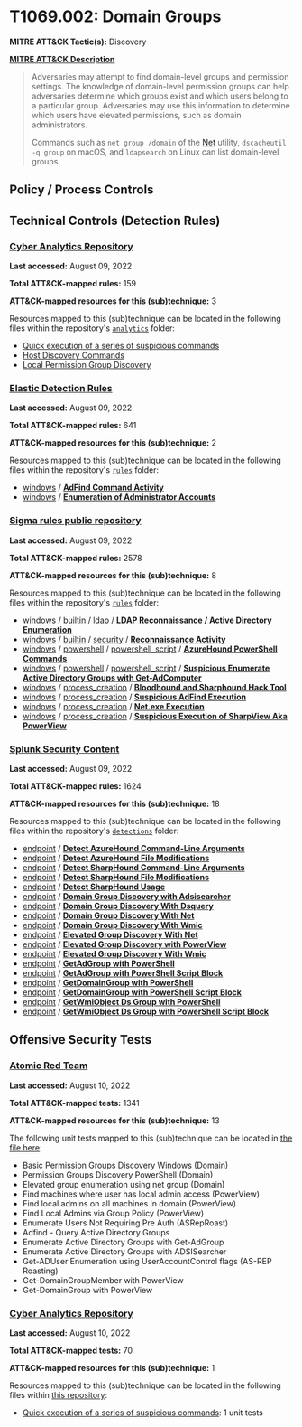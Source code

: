 # T1069.002: Domain Groups
**MITRE ATT&CK Tactic(s):** Discovery

**[MITRE ATT&CK Description](https://attack.mitre.org/techniques/T1069/002)**
<blockquote>Adversaries may attempt to find domain-level groups and permission settings. The knowledge of domain-level permission groups can help adversaries determine which groups exist and which users belong to a particular group. Adversaries may use this information to determine which users have elevated permissions, such as domain administrators.

Commands such as <code>net group /domain</code> of the [Net](https://attack.mitre.org/software/S0039) utility,  <code>dscacheutil -q group</code> on macOS, and <code>ldapsearch</code> on Linux can list domain-level groups.</blockquote>

## Policy / Process Controls
## Technical Controls (Detection Rules)
### [Cyber Analytics Repository](https://car.mitre.org)
**Last accessed:** August 09, 2022

**Total ATT&CK-mapped rules:** 159

**ATT&CK-mapped resources for this (sub)technique:** 3

Resources mapped to this (sub)technique can be located in the following files within the repository's <code>[analytics](https://github.com/mitre-attack/car/blob/master/analytics)</code> folder:

* [Quick execution of a series of suspicious commands](https://github.com/mitre-attack/car/tree/master/analytics/CAR-2013-04-002.yaml)
* [Host Discovery Commands](https://github.com/mitre-attack/car/tree/master/analytics/CAR-2016-03-001.yaml)
* [Local Permission Group Discovery](https://github.com/mitre-attack/car/tree/master/analytics/CAR-2020-11-006.yaml)

### [Elastic Detection Rules](https://github.com/elastic/detection-rules)
**Last accessed:** August 09, 2022

**Total ATT&CK-mapped rules:** 641

**ATT&CK-mapped resources for this (sub)technique:** 2

Resources mapped to this (sub)technique can be located in the following files within the repository's <code>[rules](https://github.com/elastic/detection-rules/tree/main/rules)</code> folder:

* [windows](https://github.com/elastic/detection-rules/tree/main/rules/windows/) / **[AdFind Command Activity](https://github.com/elastic/detection-rules/blob/main/rules/windows/discovery_adfind_command_activity.toml)**
* [windows](https://github.com/elastic/detection-rules/tree/main/rules/windows/) / **[Enumeration of Administrator Accounts](https://github.com/elastic/detection-rules/blob/main/rules/windows/discovery_admin_recon.toml)**

### [Sigma rules public repository](https://github.com/SigmaHQ/sigma)
**Last accessed:** August 09, 2022

**Total ATT&CK-mapped rules:** 2578

**ATT&CK-mapped resources for this (sub)technique:** 8

Resources mapped to this (sub)technique can be located in the following files within the repository's <code>[rules](https://github.com/SigmaHQ/sigma/tree/master/rules)</code> folder:

* [windows](https://github.com/SigmaHQ/sigma/tree/master/rules/windows/) / [builtin](https://github.com/SigmaHQ/sigma/tree/master/rules/windows/builtin/) / [ldap](https://github.com/SigmaHQ/sigma/tree/master/rules/windows/builtin/ldap/) / **[LDAP Reconnaissance / Active Directory Enumeration](https://github.com/SigmaHQ/sigma/blob/master/rules/windows/builtin/ldap/win_ldap_recon.yml)**
* [windows](https://github.com/SigmaHQ/sigma/tree/master/rules/windows/) / [builtin](https://github.com/SigmaHQ/sigma/tree/master/rules/windows/builtin/) / [security](https://github.com/SigmaHQ/sigma/tree/master/rules/windows/builtin/security/) / **[Reconnaissance Activity](https://github.com/SigmaHQ/sigma/blob/master/rules/windows/builtin/security/win_susp_net_recon_activity.yml)**
* [windows](https://github.com/SigmaHQ/sigma/tree/master/rules/windows/) / [powershell](https://github.com/SigmaHQ/sigma/tree/master/rules/windows/powershell/) / [powershell_script](https://github.com/SigmaHQ/sigma/tree/master/rules/windows/powershell/powershell_script/) / **[AzureHound PowerShell Commands](https://github.com/SigmaHQ/sigma/blob/master/rules/windows/powershell/powershell_script/posh_ps_azurehound_commands.yml)**
* [windows](https://github.com/SigmaHQ/sigma/tree/master/rules/windows/) / [powershell](https://github.com/SigmaHQ/sigma/tree/master/rules/windows/powershell/) / [powershell_script](https://github.com/SigmaHQ/sigma/tree/master/rules/windows/powershell/powershell_script/) / **[Suspicious Enumerate Active Directory Groups with Get-AdComputer](https://github.com/SigmaHQ/sigma/blob/master/rules/windows/powershell/powershell_script/posh_ps_susp_get_adgroup.yml)**
* [windows](https://github.com/SigmaHQ/sigma/tree/master/rules/windows/) / [process_creation](https://github.com/SigmaHQ/sigma/tree/master/rules/windows/process_creation/) / **[Bloodhound and Sharphound Hack Tool](https://github.com/SigmaHQ/sigma/blob/master/rules/windows/process_creation/proc_creation_win_hack_bloodhound.yml)**
* [windows](https://github.com/SigmaHQ/sigma/tree/master/rules/windows/) / [process_creation](https://github.com/SigmaHQ/sigma/tree/master/rules/windows/process_creation/) / **[Suspicious AdFind Execution](https://github.com/SigmaHQ/sigma/blob/master/rules/windows/process_creation/proc_creation_win_susp_adfind.yml)**
* [windows](https://github.com/SigmaHQ/sigma/tree/master/rules/windows/) / [process_creation](https://github.com/SigmaHQ/sigma/tree/master/rules/windows/process_creation/) / **[Net.exe Execution](https://github.com/SigmaHQ/sigma/blob/master/rules/windows/process_creation/proc_creation_win_susp_net_execution.yml)**
* [windows](https://github.com/SigmaHQ/sigma/tree/master/rules/windows/) / [process_creation](https://github.com/SigmaHQ/sigma/tree/master/rules/windows/process_creation/) / **[Suspicious Execution of SharpView Aka PowerView](https://github.com/SigmaHQ/sigma/blob/master/rules/windows/process_creation/proc_creation_win_susp_sharpview.yml)**

### [Splunk Security Content](https://github.com/splunk/security_content)
**Last accessed:** August 09, 2022

**Total ATT&CK-mapped rules:** 1624

**ATT&CK-mapped resources for this (sub)technique:** 18

Resources mapped to this (sub)technique can be located in the following files within the repository's <code>[detections](https://github.com/splunk/security_content/tree/develop/detections)</code> folder:

* [endpoint](https://github.com/splunk/security_content/tree/develop/detections/endpoint/) / **[Detect AzureHound Command-Line Arguments](https://github.com/splunk/security_content/blob/develop/detections/endpoint/detect_azurehound_command_line_arguments.yml)**
* [endpoint](https://github.com/splunk/security_content/tree/develop/detections/endpoint/) / **[Detect AzureHound File Modifications](https://github.com/splunk/security_content/blob/develop/detections/endpoint/detect_azurehound_file_modifications.yml)**
* [endpoint](https://github.com/splunk/security_content/tree/develop/detections/endpoint/) / **[Detect SharpHound Command-Line Arguments](https://github.com/splunk/security_content/blob/develop/detections/endpoint/detect_sharphound_command_line_arguments.yml)**
* [endpoint](https://github.com/splunk/security_content/tree/develop/detections/endpoint/) / **[Detect SharpHound File Modifications](https://github.com/splunk/security_content/blob/develop/detections/endpoint/detect_sharphound_file_modifications.yml)**
* [endpoint](https://github.com/splunk/security_content/tree/develop/detections/endpoint/) / **[Detect SharpHound Usage](https://github.com/splunk/security_content/blob/develop/detections/endpoint/detect_sharphound_usage.yml)**
* [endpoint](https://github.com/splunk/security_content/tree/develop/detections/endpoint/) / **[Domain Group Discovery with Adsisearcher](https://github.com/splunk/security_content/blob/develop/detections/endpoint/domain_group_discovery_with_adsisearcher.yml)**
* [endpoint](https://github.com/splunk/security_content/tree/develop/detections/endpoint/) / **[Domain Group Discovery With Dsquery](https://github.com/splunk/security_content/blob/develop/detections/endpoint/domain_group_discovery_with_dsquery.yml)**
* [endpoint](https://github.com/splunk/security_content/tree/develop/detections/endpoint/) / **[Domain Group Discovery With Net](https://github.com/splunk/security_content/blob/develop/detections/endpoint/domain_group_discovery_with_net.yml)**
* [endpoint](https://github.com/splunk/security_content/tree/develop/detections/endpoint/) / **[Domain Group Discovery With Wmic](https://github.com/splunk/security_content/blob/develop/detections/endpoint/domain_group_discovery_with_wmic.yml)**
* [endpoint](https://github.com/splunk/security_content/tree/develop/detections/endpoint/) / **[Elevated Group Discovery With Net](https://github.com/splunk/security_content/blob/develop/detections/endpoint/elevated_group_discovery_with_net.yml)**
* [endpoint](https://github.com/splunk/security_content/tree/develop/detections/endpoint/) / **[Elevated Group Discovery with PowerView](https://github.com/splunk/security_content/blob/develop/detections/endpoint/elevated_group_discovery_with_powerview.yml)**
* [endpoint](https://github.com/splunk/security_content/tree/develop/detections/endpoint/) / **[Elevated Group Discovery With Wmic](https://github.com/splunk/security_content/blob/develop/detections/endpoint/elevated_group_discovery_with_wmic.yml)**
* [endpoint](https://github.com/splunk/security_content/tree/develop/detections/endpoint/) / **[GetAdGroup with PowerShell](https://github.com/splunk/security_content/blob/develop/detections/endpoint/getadgroup_with_powershell.yml)**
* [endpoint](https://github.com/splunk/security_content/tree/develop/detections/endpoint/) / **[GetAdGroup with PowerShell Script Block](https://github.com/splunk/security_content/blob/develop/detections/endpoint/getadgroup_with_powershell_script_block.yml)**
* [endpoint](https://github.com/splunk/security_content/tree/develop/detections/endpoint/) / **[GetDomainGroup with PowerShell](https://github.com/splunk/security_content/blob/develop/detections/endpoint/getdomaingroup_with_powershell.yml)**
* [endpoint](https://github.com/splunk/security_content/tree/develop/detections/endpoint/) / **[GetDomainGroup with PowerShell Script Block](https://github.com/splunk/security_content/blob/develop/detections/endpoint/getdomaingroup_with_powershell_script_block.yml)**
* [endpoint](https://github.com/splunk/security_content/tree/develop/detections/endpoint/) / **[GetWmiObject Ds Group with PowerShell](https://github.com/splunk/security_content/blob/develop/detections/endpoint/getwmiobject_ds_group_with_powershell.yml)**
* [endpoint](https://github.com/splunk/security_content/tree/develop/detections/endpoint/) / **[GetWmiObject Ds Group with PowerShell Script Block](https://github.com/splunk/security_content/blob/develop/detections/endpoint/getwmiobject_ds_group_with_powershell_script_block.yml)**


## Offensive Security Tests
### [Atomic Red Team](https://github.com/redcanaryco/atomic-red-team)
**Last accessed:** August 10, 2022

**Total ATT&CK-mapped tests:** 1341

**ATT&CK-mapped resources for this (sub)technique:** 13

The following unit tests mapped to this (sub)technique can be located in [the file here](https://github.com/redcanaryco/atomic-red-team/tree/master/atomics/T1069.002/T1069.002.yaml):

* Basic Permission Groups Discovery Windows (Domain)
* Permission Groups Discovery PowerShell (Domain)
* Elevated group enumeration using net group (Domain)
* Find machines where user has local admin access (PowerView)
* Find local admins on all machines in domain (PowerView)
* Find Local Admins via Group Policy (PowerView)
* Enumerate Users Not Requiring Pre Auth (ASRepRoast)
* Adfind - Query Active Directory Groups
* Enumerate Active Directory Groups with Get-AdGroup
* Enumerate Active Directory Groups with ADSISearcher
* Get-ADUser Enumeration using UserAccountControl flags (AS-REP Roasting)
* Get-DomainGroupMember with PowerView
* Get-DomainGroup with PowerView

### [Cyber Analytics Repository](https://car.mitre.org)
**Last accessed:** August 10, 2022

**Total ATT&CK-mapped tests:** 70

**ATT&CK-mapped resources for this (sub)technique:** 1

Resources mapped to this (sub)technique can be located in the following files within [this repository](https://github.com/mitre-attack/car/blob/master/analytics):

* [Quick execution of a series of suspicious commands](https://github.com/mitre-attack/car/tree/master/analytics/CAR-2013-04-002.yaml): 1 unit tests

